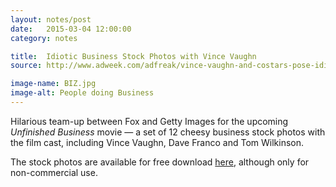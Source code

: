 ```yaml
---
layout: notes/post
date:   2015-03-04 12:00:00
category: notes

title:  Idiotic Business Stock Photos with Vince Vaughn
source: http://www.adweek.com/adfreak/vince-vaughn-and-costars-pose-idiotic-stock-photos-you-can-have-free-163239

image-name: BIZ.jpg
image-alt: People doing Business
---
```

Hilarious team-up between Fox and Getty Images for the upcoming _Unfinished Business_ movie — a set of 12 cheesy business stock photos with the film cast, including Vince Vaughn, Dave Franco and Tom Wilkinson.

The stock photos are available for free download [here](http://www.gettyimages.com/gi-resources/ub/unfinishedbusiness/index.html), although only for non-commercial use.